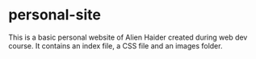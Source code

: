 # personal-site
This is a basic personal website of Alien Haider created during web dev course.
It contains an index file, a CSS file and an images folder.
